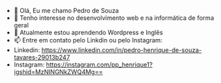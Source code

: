 - 👋 Olá, Eu me chamo Pedro de Souza
- 👀 Tenho interesse no desenvolvimento web e na informática de forma geral
- 🌱 Atualmente estou aprendendo Wordpress e Inglês
- 📫 Entre em contato pelo Linkdin ou pelo Instagram: 
- Linkedin: https://www.linkedin.com/in/pedro-henrique-de-souza-tavares-29013b247
- Instagram: https://instagram.com/pp_henrique1?igshid=MzNINGNkZWQ4Mg== 

<!---
Pedro-OSouza/Pedro-OSouza is a ✨ special ✨ repository because its `README.md` (this file) appears on your GitHub profile.
You can click the Preview link to take a look at your changes.
--->
